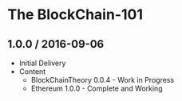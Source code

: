 
The BlockChain-101
===================

1.0.0 / 2016-09-06
------------------
  * Initial Delivery
  * Content
    - BlockChainTheory 0.0.4 - Work in Progress
    - Ethereum 1.0.0 - Complete and Working
